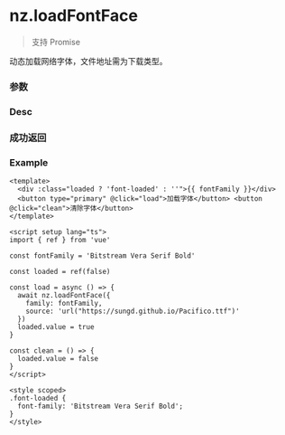 # nz.loadFontFace

> <Icon type="success" /> 支持 Promise

动态加载网络字体，文件地址需为下载类型。

### 参数

<Props :data="props" options />

### Desc

<Props :data="desc" />

### 成功返回

<Results :data="results" />

### Example

```vue
<template>
  <div :class="loaded ? 'font-loaded' : ''">{{ fontFamily }}</div>
  <button type="primary" @click="load">加载字体</button> <button @click="clean">清除字体</button>
</template>

<script setup lang="ts">
import { ref } from 'vue'

const fontFamily = 'Bitstream Vera Serif Bold'

const loaded = ref(false)

const load = async () => {
  await nz.loadFontFace({
    family: fontFamily,
    source: 'url("https://sungd.github.io/Pacifico.ttf")'
  })
  loaded.value = true
}

const clean = () => {
  loaded.value = false
}
</script>

<style scoped>
.font-loaded {
  font-family: 'Bitstream Vera Serif Bold';
}
</style>
```

<script setup>
const props = [
    {
        name: "family", 
        type: "string",
        default: "",
        required: true, 
        desc: "定义的字体名称", 
        version: "0.1.0"
    },
    {
        name: "source", 
        type: "string",
        default: "",
        required: true, 
        desc: "字体资源的地址", 
        version: "0.1.0"
    },
    {
        name: "desc", 
        type: "Desc",
        default: "",
        required: false, 
        desc: "可选的字体描述符", 
        version: "0.1.0"
    },
]

const desc = [
    {
        name: "style", 
        type: "string",
        default: "normal",
        required: false, 
        desc: "字体样式，可选值为 <a target='_blank' href='https://developer.mozilla.org/en-US/docs/Web/CSS/@font-face/font-style#values'>font-style</a>", 
        version: "0.1.0"
    },
    {
        name: "weight", 
        type: "string",
        default: "normal",
        required: false, 
        desc: "字体粗细，可选值为 <a target='_blank' href='https://developer.mozilla.org/en-US/docs/Web/CSS/@font-face/font-weight#values'>font-weight</a>", 
        version: "0.1.0"
    },
    {
        name: "variant", 
        type: "string",
        default: "normal",
        required: false, 
        desc: "设置小型大写字母的字体显示文本，可选值为 <a target='_blank' href='https://developer.mozilla.org/en-US/docs/Web/CSS/@font-face/font-variant#values'>font-varint</a>", 
        version: "0.1.0"
    },
]


const results = [
    {
    name: 'status',
    type: 'string',
    desc: `加载字体结果，值为 <a target='_blank' href='https://developer.mozilla.org/en-US/docs/Web/API/FontFace/status#value'>FontFace.status</a>`,
    version: '0.1.0',
  },
]
</script>
